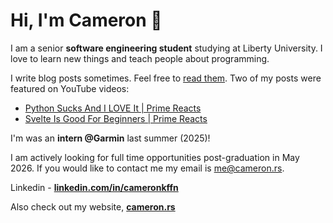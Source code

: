 <h1 align="Left">Hi, I'm Cameron 🚀</h1>

I am a senior **software engineering student** studying at Liberty University. I love to learn new things and teach people about programming.

I write blog posts sometimes. Feel free to [read them](https://cameron.rs/blog). Two of my posts were featured on YouTube videos:
- [Python Sucks And I LOVE It | Prime Reacts](https://www.youtube.com/watch?v=8D7FZoQ-z20)
- [Svelte Is Good For Beginners | Prime Reacts](https://www.youtube.com/watch?v=28NFyGwPHWY)

I'm was an **intern @Garmin** last summer (2025)! 

I am actively looking for full time opportunities post-graduation in May 2026. If you would like to contact me my email is [me@cameron.rs](mailto:me@cameron.rs).

Linkedin - **[linkedin.com/in/cameronkffn](https://linkedin.com/in/cameronkffn/)**<br>

Also check out my website, [**cameron.rs**](https://cameron.rs)
